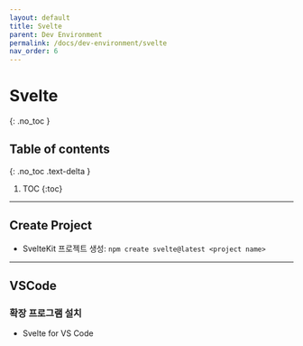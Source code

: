 ```yaml
---
layout: default
title: Svelte
parent: Dev Environment
permalink: /docs/dev-environment/svelte
nav_order: 6
---
```


# Svelte
{: .no_toc }

## Table of contents
{: .no_toc .text-delta }

1. TOC
{:toc}

---

## Create Project
- SvelteKit 프로젝트 생성: `npm create svelte@latest <project name>`

---

## VSCode

### 확장 프로그램 설치
- Svelte for VS Code

